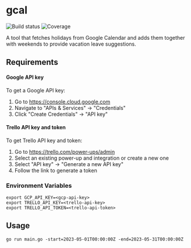 # gcal
![Build status](https://github.com/jvmistica/gcal/workflows/gcal/badge.svg)
![Coverage](https://img.shields.io/sonar/coverage/jvmistica_gcal/main?server=https%3A%2F%2Fsonarcloud.io)

A tool that fetches holidays from Google Calendar and adds them together with weekends to provide vacation leave suggestions.


## Requirements
#### Google API key

To get a Google API key:
1. Go to https://console.cloud.google.com
2. Navigate to "APIs & Services" -> "Credentials"
3. Click "Create Credentials" -> "API key"


#### Trello API key and token

To get Trello API key and token:
1. Go to https://trello.com/power-ups/admin
2. Select an existing power-up and integration or create a new one
3. Select "API key" -> "Generate a new API key"
4. Follow the link to generate a token

### Environment Variables
```
export GCP_API_KEY=<gcp-api-key>
export TRELLO_API_KEY=<trello-api-key>
export TRELLO_API_TOKEN=<trello-api-token>
```

## Usage
`go run main.go -start=2023-05-01T00:00:00Z -end=2023-05-31T00:00:00Z`

